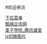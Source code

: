  #欢迎来访
<!DOCTYPE html>
<html lang="en">
  <body>
    <a href="https://zcc022345.github.io/002.html">下拉菜单</a><br>
    <a href="https://zcc022345.github.io/bootstrapProject/work5-1.html">瓢城企讯网</a><br>
    <a href="https://zcc022345.github.io/第二阶段作业/麦子学院_腾讯课堂.html">麦子学院_腾讯课堂</a><br>
    <a href="https://zcc022345.github.io/index.html">js切换图片</a><br>
    <!-- <a href="https://github.com/zcc022345/zcc022345.github.io/blob/master/%E5%A2%9E%E5%88%A0%E6%94%B9.html">js增删改</a><br>-->
    
  </body>
</html>
